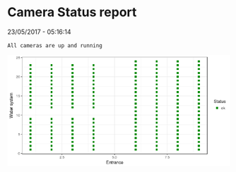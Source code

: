 Camera Status report
================
23/05/2017 - 05:16:14

    All cameras are up and running

![](camreport_files/figure-markdown_github/unnamed-chunk-2-1.png)
